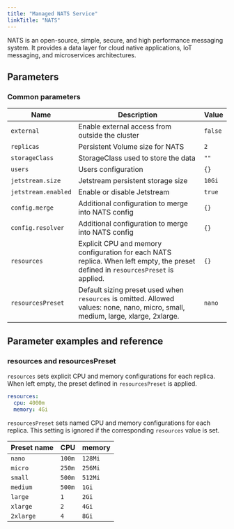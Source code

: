 ```yaml
---
title: "Managed NATS Service"
linkTitle: "NATS"
---
```



NATS is an open-source, simple, secure, and high performance messaging system.
It provides a data layer for cloud native applications, IoT messaging, and microservices architectures.

## Parameters

### Common parameters

| Name                | Description                                                                                                                       | Value   |
| ------------------- | --------------------------------------------------------------------------------------------------------------------------------- | ------- |
| `external`          | Enable external access from outside the cluster                                                                                   | `false` |
| `replicas`          | Persistent Volume size for NATS                                                                                                   | `2`     |
| `storageClass`      | StorageClass used to store the data                                                                                               | `""`    |
| `users`             | Users configuration                                                                                                               | `{}`    |
| `jetstream.size`    | Jetstream persistent storage size                                                                                                 | `10Gi`  |
| `jetstream.enabled` | Enable or disable Jetstream                                                                                                       | `true`  |
| `config.merge`      | Additional configuration to merge into NATS config                                                                                | `{}`    |
| `config.resolver`   | Additional configuration to merge into NATS config                                                                                | `{}`    |
| `resources`         | Explicit CPU and memory configuration for each NATS replica. When left empty, the preset defined in `resourcesPreset` is applied. | `{}`    |
| `resourcesPreset`   | Default sizing preset used when `resources` is omitted. Allowed values: none, nano, micro, small, medium, large, xlarge, 2xlarge. | `nano`  |

## Parameter examples and reference

### resources and resourcesPreset

`resources` sets explicit CPU and memory configurations for each replica.
When left empty, the preset defined in `resourcesPreset` is applied.

```yaml
resources:
  cpu: 4000m
  memory: 4Gi
```

`resourcesPreset` sets named CPU and memory configurations for each replica.
This setting is ignored if the corresponding `resources` value is set.

| Preset name | CPU    | memory  |
|-------------|--------|---------|
| `nano`      | `100m` | `128Mi` |
| `micro`     | `250m` | `256Mi` |
| `small`     | `500m` | `512Mi` |
| `medium`    | `500m` | `1Gi`   |
| `large`     | `1`    | `2Gi`   |
| `xlarge`    | `2`    | `4Gi`   |
| `2xlarge`   | `4`    | `8Gi`   |

